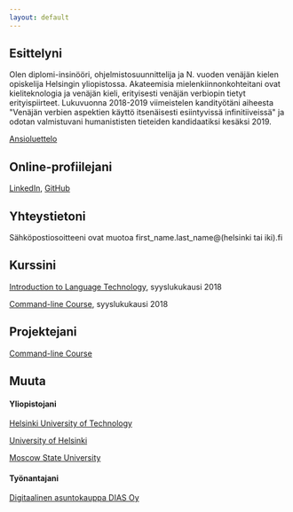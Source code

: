 ```yaml
---
layout: default
---
```


## Esittelyni

Olen diplomi-insinööri, ohjelmistosuunnittelija ja N. vuoden venäjän kielen opiskelija Helsingin yliopistossa. Akateemisia mielenkiinnonkohteitani ovat kieliteknologia ja venäjän kieli, erityisesti venäjän verbiopin tietyt erityispiirteet. Lukuvuonna 2018-2019 viimeistelen kandityötäni aiheesta "Venäjän verbien aspektien käyttö itsenäisesti esiintyvissä infinitiiveissä" ja odotan valmistuvani humanististen tieteiden kandidaatiksi kesäksi 2019.

[Ansioluettelo](assets/documents/CV.pdf)

## Online-profiilejani

[LinkedIn](https://www.linkedin.com/in/mattiristeli/), [GitHub](https://github.com/mristeli)

## Yhteystietoni

Sähköpostiosoitteeni ovat muotoa first_name.last_name@\(helsinki tai iki\)\.fi

## Kurssini

[Introduction to Language Technology](https://courses.helsinki.fi/en/kik-405/124787882), syyslukukausi 2018

[Command-line Course](https://courses.helsinki.fi/en/kik-lg218/126710126), syyslukukausi 2018

## Projektejani

[Command-line Course](https://github.com/mristeli/cmdline-course)

## Muuta

#### Yliopistojani

[Helsinki University of Technology](https://en.wikipedia.org/wiki/Helsinki_University_of_Technology)

[University of Helsinki](https://www.helsinki.fi)

[Moscow State University](https://en.wikipedia.org/wiki/Moscow_State_University)

#### Työnantajani

[Digitaalinen asuntokauppa DIAS Oy](https://dias.fi)
